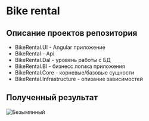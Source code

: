 # Bike rental

## Описание проектов репозитория
- BikeRental.UI - Angular приложение
- BikeRental - Api
- BikeRental.Dal - уровень работы с БД
- BikeRental.Bl - бизнесс логика приложения
- BikeRental.Core - корневые/базовые сущности
- BikeRental.Infrastructure - опизание зависимостей

## Полученный результат

![Безымянный](https://user-images.githubusercontent.com/25076062/91623250-5f895c00-e9a3-11ea-8592-5c4eabc6f7f5.png)
